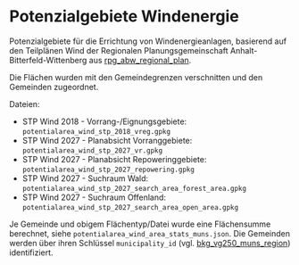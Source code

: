 # Potenzialgebiete Windenergie

Potenzialgebiete für die Errichtung von Windenergieanlagen, basierend auf den
Teilplänen Wind der Regionalen Planungsgemeinschaft Anhalt-Bitterfeld-Wittenberg
aus
[rpg_abw_regional_plan](../../preprocessed/rpg_abw_regional_plan/dataset.md).

Die Flächen wurden mit den Gemeindegrenzen verschnitten und den Gemeinden
zugeordnet.

Dateien:
- STP Wind 2018 - Vorrang-/Eignungsgebiete:
  `potentialarea_wind_stp_2018_vreg.gpkg`
- STP Wind 2027 - Planabsicht Vorranggebiete:
  `potentialarea_wind_stp_2027_vr.gpkg`
- STP Wind 2027 - Planabsicht Repoweringgebiete:
  `potentialarea_wind_stp_2027_repowering.gpkg`
- STP Wind 2027 - Suchraum Wald:
  `potentialarea_wind_stp_2027_search_area_forest_area.gpkg`
- STP Wind 2027 - Suchraum Offenland:
  `potentialarea_wind_stp_2027_search_area_open_area.gpkg`

Je Gemeinde und obigem Flächentyp/Datei wurde eine Flächensumme berechnet,
siehe `potentialarea_wind_area_stats_muns.json`. Die Gemeinden werden über ihren
Schlüssel `municipality_id` (vgl.
[bkg_vg250_muns_region](../../datasets/bkg_vg250_muns_region/dataset.md))
identifiziert.
